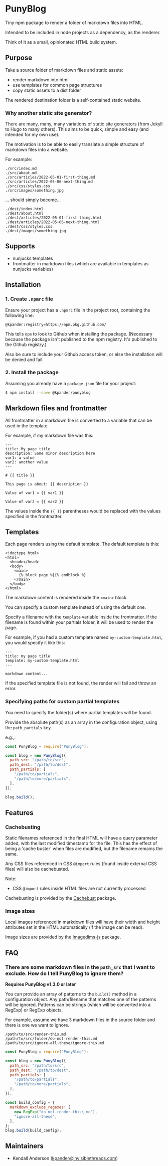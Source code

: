 # PunyBlog

Tiny npm package to render a folder of markdown files into HTML.

Intended to be included in node projects as a dependency, as the renderer.

Think of it as a small, opinionated HTML build system.


## Purpose

Take a source folder of markdown files and static assets:

  - render markdown into html
  - use templates for common page structures
  - copy static assets to a dist folder

The rendered destination folder is a self-contained static website.


### Why another static site generator?

There are many, many, many variations of static site generators (from Jekyll to Hugo to many others). This aims to be quick, simple and easy (and intended for my own use).

The motivation is to be able to easily translate a simple structure of markdown files into a website.

For example:

```
./src/index.md
./src/about.md
./src/articles/2022-05-01-first-thing.md
./src/articles/2022-05-06-next-thing.md
./src/css/styles.css
./src/images/something.jpg
```

... should simply become...

```
./dest/index.html
./dest/about.html
./dest/articles/2022-05-01-first-thing.html
./dest/articles/2022-05-06-next-thing.html
./dest/css/styles.css
./dest/images/something.jpg
```


## Supports

- nunjucks templates
- frontmatter in markdown files (which are available in templates as nunjucks variables)


## Installation

### 1. Create `.npmrc` file

Ensure your project has a `.npmrc` file in the project root, containing the following line:

```
@kpander:registry=https://npm.pkg.github.com/
```

This tells `npm` to look to Github when installing the package. (Necessary because the package isn't published to the npm registry. It's published to the Github registry.)

Also be sure to include your Github access token, or else the installation will be denied and fail.


### 2. Install the package

Assuming you already have a `package.json` file for your project:

```bash
$ npm install --save @kpander/punyblog
```




## Markdown files and frontmatter

All frontmatter in a markdown file is converted to a variable that can be used in the template.

For example, if my markdown file was this:

```
---
title: My page title
description: Some minor description here
var1: a value
var2: another value
---

# {{ title }}

This page is about: {{ description }}

Value of var1 = {{ var1 }}

Value of var2 = {{ var2 }}
```

The values inside the `{{ }}` parentheses would be replaced with the values specified in the frontmatter.


## Templates

Each page renders using the default template. The default template is this:

```
<!doctype html>
<html>
  <head></head>
  <body>
    <main>
      {% block page %}{% endblock %}
    </main>
  </body>
</html>
```

The markdown content is rendered inside the `<main>` block.

You can specify a custom template instead of using the default one.

Specify a filename with the `template` variable inside the frontmatter. If the filename is found within your partials folder, it will be used to render the page.

For example, if you had a custom template named `my-custom-template.html`, you would specify it like this:

```
---
title: my page title
template: my-custom-template.html
---

markdown content...
```

If the specified template file is not found, the render will fail and throw an error.

### Specifying paths for custom partial templates

You need to specify the folder(s) where partial templates will be found.

Provide the absolute path(s) as an array in the configuration object, using the `path_partials` key.

e.g.,:

```js
const PunyBlog = require("PunyBlog");

const blog = new PunyBlog({
  path_src: "/path/to/src",
  path_dest: "/path/to/dest",
  path_partials: [
    "/path/to/partials",
    "/path/to/more/partials",
  ],
});

blog.build();
```

## Features

### Cachebusting

Static filenames referenced in the final HTML will have a query parameter added, with the last modified timestamp for the file. This has the effect of being a 'cache buster' when files are modified, but the filename remains the same.

Any CSS files referenced in CSS `@import` rules (found inside external CSS files) will also be cachebusted.

Note:
  - CSS `@import` rules inside HTML files are not currently processed

Cachebusting is provided by the [Cachebust](https://github.com/kpander/cachebust) package.


### Image sizes

Local images referenced in markdown files will have their width and height attributes set in the HTML automatically (if the image can be read).

Image sizes are provided by the [Imagedims-js](https://github.com/kpander/imagedims-js) package.



## FAQ

### There are some markdown files in the `path_src` that I want to exclude. How do I tell PunyBlog to ignore them?

**Requires PunyBlog v1.3.0 or later**

You can provide an array of patterns to the `build()` method in a configuration object. Any path/filename that matches one of the patterns will be ignored. Patterns can be strings (which will be converted into a RegExp) or RegExp objects.

For example, assume we have 3 markdown files in the source folder and there is one we want to ignore.

```
/path/to/src/render-this.md
/path/to/src/folder/do-not-render-this.md
/path/to/src/ignore-all-these/ignore-this.md
```

```js
const PunyBlog = require("PunyBlog");

const blog = new PunyBlog({
  path_src: "/path/to/src",
  path_dest: "/path/to/dest",
  path_partials: [
    "/path/to/partials",
    "/path/to/more/partials",
  ],
});

const build_config = {
  markdown_exclude_regexes: [
    new RegExp("do-not-render-this\.md"),
    "ignore-all-these",
  ],
};
blog.build(build_config);
```


## Maintainers

  - Kendall Anderson (kpander@invisiblethreads.com)

